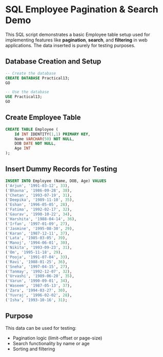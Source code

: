 # SQL Employee Pagination & Search Demo

This SQL script demonstrates a basic Employee table setup used for implementing features like **pagination**, **search**, and **filtering** in web applications. The data inserted is purely for testing purposes.

## Database Creation and Setup

```sql
-- Create the database
CREATE DATABASE Practical13;
GO

-- Use the database
USE Practical13;
GO
```

## Create Employee Table

```sql
CREATE TABLE Employee (
    Id INT IDENTITY(1,1) PRIMARY KEY,
    Name VARCHAR(50) NOT NULL,
    DOB DATE NOT NULL,
    Age INT
);
```

## Insert Dummy Records for Testing

```sql
INSERT INTO Employee (Name, DOB, Age) VALUES
('Arjun', '1991-03-12', 33),
('Bhavna', '1986-09-28', 38),
('Chetan', '1993-07-19', 31),
('Deepika', '1989-11-10', 35),
('Eshan', '1996-05-05', 28),
('Fatima', '1992-02-17', 32),
('Gaurav', '1990-10-22', 34),
('Harshita', '1988-04-14', 36),
('Irfan', '1997-01-09', 27),
('Jasmine', '1995-08-30', 29),
('Karan', '1987-12-11', 37),
('Lata', '1985-03-05', 39),
('Manoj', '1994-06-01', 30),
('Nikita', '1993-09-23', 31),
('Om', '1995-11-18', 29),
('Pooja', '1991-07-04', 33),
('Ravi', '1988-01-25', 36),
('Sneha', '1997-04-15', 27),
('Tanmay', '1992-12-07', 32),
('Urvashi', '1989-06-20', 35),
('Varun', '1990-09-01', 34),
('Waseem', '1987-05-13', 37),
('Zara', '1994-03-27', 30),
('Yuvraj', '1996-02-02', 28),
('Isha', '1993-10-16', 31);
```

## Purpose

This data can be used for testing:
- Pagination logic (limit-offset or page-size)
- Search functionality by name or age
- Sorting and filtering
